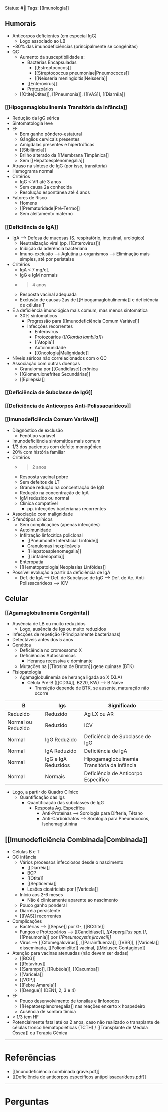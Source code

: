 Status: #🌱 
Tags: [[Imunologia]]
<br/>
## Humorais
- Anticorpos deficientes (em especial IgG)
	- Logo associado ao LB
- ~80% das imunodeficiências (principalmente se congênitas)
- QC
	- Aumento da susceptibilidade a:
		- Bactérias Encapsuladas
			- [[Estreptococos]]
			- [[Streptococcus pneumoniae|Pneumococos]]
			- [[Neisseria meningiditis|Neisseria]]
		- [[Enterovírus]]
		- Protozoários
	- [[Otite|Otites]], [[Pneumonia]], [[IVAS]], [[Diarréia]]
### [[Hipogamaglobulinemia Transitória da Infância]]
- Redução da IgG sérica
- Sintomatologia leve
- EF
	- Bom ganho pôndero-estatural
	- Gânglios cervicais presentes
	- Amígdalas presentes e hipertróficas
	- [[Sibilância]]
	- Brilho alterado da [[Membrana Timpânica]]
	- Sem [[Hepatoesplenomegalia]]
- Atraso na síntese de IgG (por isso, transitória)
- Hemograma normal
- Critérios
	- IgG < VR até 3 anos
	- Sem causa 2a conhecida
	- Resolução espontânea até 4 anos
- Fatores de Risco
	- Homens
	- [[Prematuridade|Pré-Termo]]
	- Sem aleitamento materno
### [[Deficiência de IgA]]
- IgA --> Defesa de mucosas (S. respiratório, intestinal, urológico)
	- Neutralização viral (pp. [[Enterovírus]])
	- Inibição da aderência bacteriana
	- Imuno-exclusão --> Aglutina μ-organismos --> Eliminação mais simples, até por peristalse
- Critérios
	- IgA < 7 mg/dL
	- IgG e IgM normais
	- >4 anos
	- Resposta vacinal adequada
	- Exclusão de causas 2as de [[Hipogamaglobulinemia]] e deficiência de células T
- É a deficiência imunológica mais comum, mas menos sintomática
	- 30% sintomáticos
		- Progressão para [[Imunodeficiência Comum Variável]]
		- Infecções recorrentes
			- Enterovírus
			- Protozoários (_[[Giardia lamblia]]_)
			- [[Atopia]]
			- Autoimunidade
			- [[Oncologia|Malignidade]]
- Níveis séricos não correlacionados com o QC
- Associação com outras doenças
	- Granuloma por [[Candidíase]] crônica
	- [[Glomerulonefrites Secundárias]]
	- [[Epilepsia]]
### [[Deficiência de Subclasse de IgG]]
### [[Deficiência de Anticorpos Anti-Polissacarídeos]]
### [[Imunodeficiência Comum Variável]]
- Diagnóstico de exclusão
	- Fenótipo variável
- Imunodeficiência sintomática mais comum
- 1/3 dos pacientes com defeito monogênico
- 20% com história familiar
- Critérios
	- >2 anos
	- Resposta vacinal pobre
	- Sem defeitos de LT
	- Grande redução na concentração de IgG
	- Redução na concentração de IgA
	- IgM reduzido ou normal
	- Clínica compatível
		- pp. infecções bacterianas recorrentes
- Associação com malignidade
- 5 fenótipos clínicos
	- Sem complicações (apenas infecções)
	- Autoimunidade
	- Infiltração linfocítica policlonal
		- [[Pneumonite Intersticial Linfóide]]
		- Granulomas inexplicáveis
		- [[Hepatoesplenomegalia]]
		- [[Linfadenopatia]]
	- Enteropatia
	- [[Hematopatologia|Neoplasias Linfóides]]
- Possível evolução a partir da deficiência de IgA
	- Def. de IgA --> Def. de Subclasse de IgG --> Def. de Ac. Anti-Polissacarídeos --> ICV
## Celular
### [[Agamaglobulinemia Congênita]]
- Ausência de LB ou muito reduzidos
	- Logo, ausência de Igs ou muito reduzidos
- Infecções de repetição (Principalmente bacterianas)
- Detectáveis antes dos 5 anos
- Genética
	- Deficiência no cromossomo X
	- Deficiências Autossômicas
		- Herança recessiva e dominante
	- Mutações na [[Tirosina de Bruton]] gene quinase (BTK)
- Fisiopatologia
	- Agamaglobulinemia de herança ligada ao X (XLA)
		- Célula Pré-B ([[CD34]], B220, KW) --> B Naïve
			- Transição depende de BTK, se ausente, maturação não ocorre

| B | Igs | Significado |
| --- | --- | --- |
| Reduzido | Reduzido | Ag LX ou AR |
| Normal ou Reduzido | Reduzido | ICV |
| Normal | IgG Reduzido | Deficiência de Subclasse de IgG |
| Normal | IgA Reduzido | Deficiência de IgA |
| Normal | IgG e IgA Reduzidos | Hipogamaglobulinemia Transitória da Infância |
| Normal | Normais | Deficiência de Anticorpo Específico |

- Logo, a partir do Quadro Clínico
	- Quantificação das Igs
		- Quantificação das subclasses de IgG
			- Resposta Ag. Específica
				- Anti-Proteínas --> Sorologia para Difteria, Tétano
				- Anti-Carboidratos --> Sorologia para Pneumococos, Isohemaglutinina
## [[Imunodeficiência Combinada|Combinada]]
- Células B e T
- QC infância
	- Vários processos infecciosos desde o nascimento
		- [[Diarréia]]
		- BCP
		- [[Otite]]
		- [[Septicemia]]
		- Lesões cicatriciais por [[Varicela]]
	- Início aos 2-6 meses
		- Não é clinicamente aparente ao nascimento
	- Pouco ganho ponderal
	- Diarréia persistente
	- [[IVAS]] recorrentes
- Complicações
	- Bactérias --> [[Sepse]] por G-, [[BCGite]]
	- Fungos e Protozoários --> [[Candidíase]], _[[Aspergillus spp.]]_, [[Pneumonia]] por _[[Pneumocystis jirovecii]]_
	- Vírus --> [[Citomegalovírus]], [[Parainfluenza]], [[VSR]], [[Varicela]] disseminada, [[Poliomielite]] vacinal, [[Molusco Contagioso]]
- Atenção para vacinas atenuadas (não devem ser dadas)
	- [[BCG]]
	- [[Rotavírus]]
	- [[Sarampo]], [[Rubéola]], [[Caxumba]]
	- [[Varicela]]
	- [[VOP]]
	- [[Febre Amarela]]
	- [[Dengue]] (DEN1, 2, 3 e 4)
- EF
	- Pouco desenvolvimento de tonsilas e linfonodos
	- [[Hepatoesplenomegalia]] nas reações enxerto x hospedeiro
	- Ausência de sombra tímica
- < 1/3 tem HF
- Potencialmente fatal até os 2 anos, caso não realizado o transplante de células tronco hematopoiéticas (TCTH) / [[Transplante de Medula Óssea]] ou Terapia Gênica
____
# Referências
- [[Imunodeficiência combinada grave.pdf]]
- [[Deficiência de anticorpos específicos antipolissacarídeos.pdf]]
---
# Perguntas

